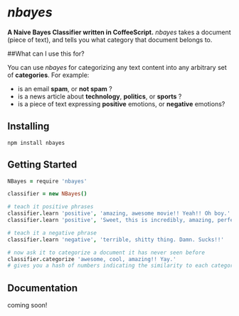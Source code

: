 # *nbayes*

**A Naive Bayes Classifier written in CoffeeScript.** *nbayes* takes a document (piece of text), and tells you what category that document belongs to.


##What can I use this for?

You can use *nbayes* for categorizing any text content into any arbitrary set of **categories**. For example:

- is an email **spam**, or **not spam** ?
- is a news article about **technology**, **politics**, or **sports** ?
- is a piece of text expressing **positive** emotions, or **negative** emotions?


## Installing

```
npm install nbayes
```


## Getting Started

```coffeescript
NBayes = require 'nbayes'

classifier = new NBayes()

# teach it positive phrases
classifier.learn 'positive', 'amazing, awesome movie!! Yeah!! Oh boy.'
classifier.learn 'positive', 'Sweet, this is incredibly, amazing, perfect, great!!'

# teach it a negative phrase
classifier.learn 'negative', 'terrible, shitty thing. Damn. Sucks!!'

# now ask it to categorize a document it has never seen before
classifier.categorize 'awesome, cool, amazing!! Yay.'
# gives you a hash of numbers indicating the similarity to each category
```


## Documentation

coming soon!